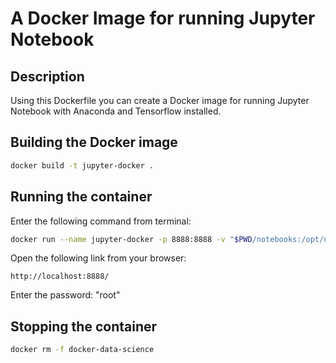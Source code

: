 # A Docker Image for running Jupyter Notebook

## Description
Using this Dockerfile you can create a Docker image for running Jupyter Notebook 
with Anaconda and Tensorflow installed.

## Building the Docker image
```bash
docker build -t jupyter-docker .
```

## Running the container
Enter the following command from terminal:
```bash
docker run --name jupyter-docker -p 8888:8888 -v "$PWD/notebooks:/opt/notebooks" -d jupyter-docker
```

Open the following link from your browser:
```text
http://localhost:8888/
```

Enter the password: "root"

## Stopping the container
```bash
docker rm -f docker-data-science
```